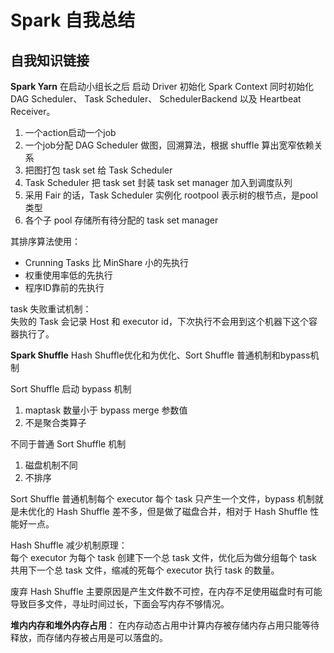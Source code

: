 # Spark 自我总结

## 自我知识链接

**Spark Yarn**
在启动小组长之后 启动 Driver 初始化 Spark Context 同时初始化 DAG Scheduler、 Task Scheduler、 SchedulerBackend 以及 Heartbeat Receiver。
1. 一个action启动一个job
2. 一个job分配 DAG Scheduler 做图，回溯算法，根据 shuffle 算出宽窄依赖关系
3. 把图打包 task set 给 Task Scheduler
4. Task Scheduler 把 task set 封装 task set manager 加入到调度队列
5. 采用 Fair 的话，Task Scheduler 实例化 rootpool 表示树的根节点，是pool类型
6. 各个子 pool 存储所有待分配的 task set manager 

其排序算法使用：
- Crunning Tasks 比 MinShare 小的先执行
- 权重使用率低的先执行
- 程序ID靠前的先执行

task 失败重试机制：  
失败的 Task 会记录 Host 和 executor id，下次执行不会用到这个机器下这个容器执行了。

**Spark Shuffle**
Hash Shuffle优化和为优化、Sort Shuffle 普通机制和bypass机制

Sort Shuffle 启动 bypass 机制
1. maptask 数量小于 bypass merge 参数值
2. 不是聚合类算子

不同于普通 Sort Shuffle 机制
1. 磁盘机制不同
2. 不排序

Sort Shuffle 普通机制每个 executor 每个 task 只产生一个文件，bypass 机制就是未优化的 Hash Shuffle 差不多，但是做了磁盘合并，相对于 Hash Shuffle 性能好一点。

Hash Shuffle 减少机制原理：  
每个 executor 为每个 task 创建下一个总 task 文件，优化后为做分组每个 task 共用下一个总 task 文件，缩减的死每个 executor 执行 task 的数量。

废弃 Hash Shuffle 主要原因是产生文件数不可控，在内存不足使用磁盘时有可能导致巨多文件，寻址时间过长，下面会写内存不够情况。

**堆内内存和堆外内存占用**：
在内存动态占用中计算内存被存储内存占用只能等待释放，而存储内存被占用是可以落盘的。



